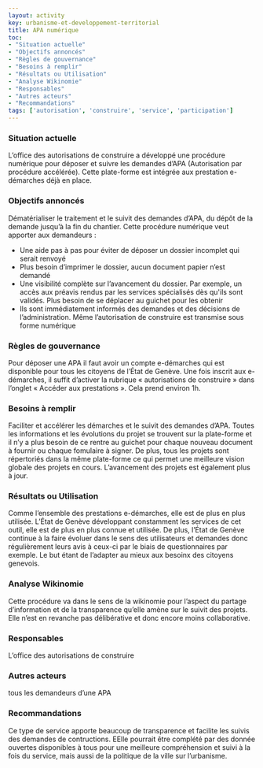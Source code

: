 ```yaml
---
layout: activity
key: urbanisme-et-developpement-territorial
title: APA numérique
toc:
- "Situation actuelle"
- "Objectifs annoncés"
- "Règles de gouvernance"
- "Besoins à remplir"
- "Résultats ou Utilisation"
- "Analyse Wikinomie"
- "Responsables"
- "Autres acteurs"
- "Recommandations"
tags: ['autorisation', 'construire', 'service', 'participation']
---
```


### Situation actuelle

L’office des autorisations de construire a développé une procédure numérique pour déposer et suivre les demandes d’APA (Autorisation par procédure accélérée). Cette plate-forme est intégrée aux prestation e-démarches déjà en place. 


### Objectifs annoncés

Dématérialiser le traitement et le suivit des demandes d’APA, du dépôt de la demande jusqu’à la fin du chantier. Cette procédure numérique veut apporter aux demandeurs :

* 	Une aide pas à pas pour éviter de déposer un dossier incomplet qui serait renvoyé
* 	Plus besoin d’imprimer le dossier, aucun document papier n’est demandé
* 	Une visibilité complète sur l’avancement du dossier. Par exemple, un accès aux préavis rendus par les services spécialisés dès qu'ils sont validés. Plus besoin de se déplacer au guichet pour les obtenir
* 	Ils sont immédiatement informés des demandes et des décisions de l’administration. Même l’autorisation de construire est transmise sous forme numérique


### Règles de gouvernance

Pour déposer une APA il faut avoir un compte e-démarches qui est disponible pour tous les citoyens de l’État de Genève. Une fois inscrit aux e-démarches, il suffit d’activer la rubrique « autorisations de construire » dans l’onglet « Accéder aux prestations ». Cela prend environ 1h.


### Besoins à remplir

Faciliter et accélérer les démarches et le suivit des demandes d’APA. Toutes les informations et les évolutions du projet se trouvent sur la plate-forme et il n’y a plus besoin de ce rentre au guichet pour chaque nouveau document à fournir ou chaque fomulaire à signer.
De plus, tous les projets sont répertoriés dans la même plate-forme ce qui permet une meilleure vision globale des projets en cours. L’avancement des projets est également plus à jour.


### Résultats ou Utilisation

Comme l’ensemble des prestations e-démarches, elle est de plus en plus utilisée. L’État de Genève développant constamment les services de cet outil, elle est de plus en plus connue et utilisée. De plus, l’État de Genève continue à la faire évoluer dans le sens des utilisateurs et demandes donc régulièrement leurs avis à ceux-ci par le biais de questionnaires par exemple. Le but étant de l’adapter au mieux aux besoinx des citoyens genevois.


### Analyse Wikinomie

Cette procédure va dans le sens de la wikinomie pour l’aspect du partage d’information et de la transparence qu’elle amène sur le suivit des projets. Elle n’est en revanche pas délibérative et donc encore moins collaborative. 


### Responsables

L’office des autorisations de construire


### Autres acteurs

tous les demandeurs d’une APA


### Recommandations

Ce type de service apporte beaucoup de transparence et facilite les suivis des demandes de contructions. EElle pourrait être complété par des donnée ouvertes disponibles à tous pour une meilleure compréhension et suivi à la fois du service, 
mais aussi de la politique de la ville sur l’urbanisme. 